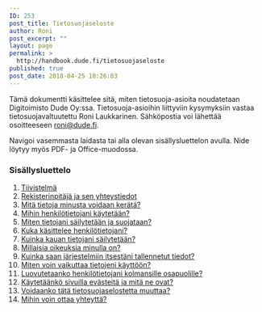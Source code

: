 ```yaml
---
ID: 253
post_title: Tietosuojaseloste
author: Roni
post_excerpt: ""
layout: page
permalink: >
  http://handbook.dude.fi/tietosuojaseloste
published: true
post_date: 2018-04-25 10:26:03
---
```

Tämä dokumentti käsittelee sitä, miten tietosuoja-asioita noudatetaan Digitoimisto Dude Oy:ssa. Tietosuoja-asioihin liittyviin kysymyksiin vastaa tietosuojavaltuutettu Roni Laukkarinen. Sähköpostia voi lähettää osoitteeseen <a href="mailto:roni@dude.fi">roni@dude.fi</a>.

Navigoi vasemmasta laidasta tai alla olevan sisällysluettelon avulla. Nide löytyy myös PDF- ja Office-muodossa.
<h3>Sisällysluettelo</h3>
<ol>
 	<li><a href="http://handbook.dude.fi/tietosuojaseloste/tiivistelma">Tiivistelmä</a></li>
 	<li><a href="http://handbook.dude.fi/tietosuojaseloste/rekisterinpitaja-ja-sen-yhteystiedot">Rekisterinpitäjä ja sen yhteystiedot</a></li>
 	<li><a href="http://handbook.dude.fi/tietosuojaseloste/mita-tietoja-minusta-voidaan-kerata">Mitä tietoja minusta voidaan kerätä?</a></li>
 	<li><a href="http://handbook.dude.fi/tietosuojaseloste/mihin-henkilotietojani-kaytetaan">Mihin henkilötietojani käytetään?</a></li>
 	<li><a href="http://handbook.dude.fi/tietosuojaseloste/miten-tietojani-sailytetaan-ja-suojataan">Miten tietojani säilytetään ja suojataan?</a></li>
 	<li><a href="http://handbook.dude.fi/tietosuojaseloste/kuka-kasittelee-henkilotietojani">Kuka käsittelee henkilötietojani?</a></li>
 	<li><a href="http://handbook.dude.fi/tietosuojaseloste/kuinka-kauan-tietojani-sailytetaan">Kuinka kauan tietojani säilytetään?</a></li>
 	<li><a href="http://handbook.dude.fi/tietosuojaseloste/millaisia-oikeuksia-minulla-on">Millaisia oikeuksia minulla on?</a></li>
 	<li><a href="http://handbook.dude.fi/tietosuojaseloste/kuinka-saan-jarjestelmiin-itsestani-tallennetut-tiedot">Kuinka saan järjestelmiin itsestäni tallennetut tiedot?</a></li>
 	<li><a href="http://handbook.dude.fi/tietosuojaseloste/miten-voin-vaikuttaa-tietojeni-kayttoon">Miten voin vaikuttaa tietojeni käyttöön?</a></li>
 	<li><a href="http://handbook.dude.fi/tietosuojaseloste/luovutetaanko-henkilotietojani-kolmansille-osapuolille">Luovutetaanko henkilötietojani kolmansille osapuolille?</a></li>
 	<li><a href="http://handbook.dude.fi/tietosuojaseloste/kaytetaanko-sivuillla-evasteita-ja-mita-ne-ovat">Käytetäänkö sivuilla evästeitä ja mitä ne ovat?</a></li>
 	<li><a href="http://handbook.dude.fi/tietosuojaseloste/voidaanko-tata-tietosuojaselostetta-muuttaa">Voidaanko tätä tietosuojaselostetta muuttaa?</a></li>
 	<li><a href="http://handbook.dude.fi/tietosuojaseloste/mihin-voin-ottaa-yhteytta">Mihin voin ottaa yhteyttä?</a></li>
</ol>